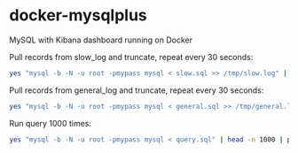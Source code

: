 # docker-mysqlplus
MySQL with Kibana dashboard running on Docker

Pull records from slow_log and truncate, repeat every 30 seconds:
```bash
yes "mysql -b -N -u root -pmypass mysql < slow.sql >> /tmp/slow.log" | parallel --jobs 1 --delay 30
```

Pull records from general_log and truncate, repeat every 30 seconds:
```bash
yes "mysql -b -N -u root -pmypass mysql < general.sql >> /tmp/general.log" | parallel --jobs 1 --delay 30
```

Run query 1000 times:
```bash
yes "mysql -b -N -u root -pmypass mysql < query.sql" | head -n 1000 | parallel
```
